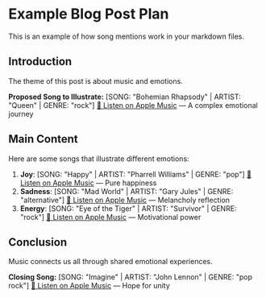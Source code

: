 # Example Blog Post Plan

This is an example of how song mentions work in your markdown files.

## Introduction

The theme of this post is about music and emotions.

**Proposed Song to Illustrate:**
[SONG: "Bohemian Rhapsody" | ARTIST: "Queen" | GENRE: "rock"] [🎵 Listen on Apple Music](https://music.apple.com/us/album/bohemian-rhapsody-feat-jonathan-groff-cover-of-queen/372770263?i=372770279&uo=4?at=YOUR_AFFILIATE_TOKEN) — A complex emotional journey

## Main Content

Here are some songs that illustrate different emotions:

1. **Joy**: [SONG: "Happy" | ARTIST: "Pharrell Williams" | GENRE: "pop"] [🎵 Listen on Apple Music](https://music.apple.com/us/album/happy-live/915102914?i=915102924&uo=4?at=YOUR_AFFILIATE_TOKEN) — Pure happiness
2. **Sadness**: [SONG: "Mad World" | ARTIST: "Gary Jules" | GENRE: "alternative"] [🎵 Listen on Apple Music](https://music.apple.com/us/album/mad-world/208118462?i=208118932&uo=4?at=YOUR_AFFILIATE_TOKEN) — Melancholy reflection
3. **Energy**: [SONG: "Eye of the Tiger" | ARTIST: "Survivor" | GENRE: "rock"] [🎵 Listen on Apple Music](https://music.apple.com/us/album/eye-of-the-tiger/254685010?i=254685026&uo=4?at=YOUR_AFFILIATE_TOKEN) — Motivational power

## Conclusion

Music connects us all through shared emotional experiences.

**Closing Song:**
[SONG: "Imagine" | ARTIST: "John Lennon" | GENRE: "pop rock"] [🎵 Listen on Apple Music](https://music.apple.com/us/album/imagine-john-lennon/160049665?i=160049723&uo=4?at=YOUR_AFFILIATE_TOKEN) — Hope for unity 